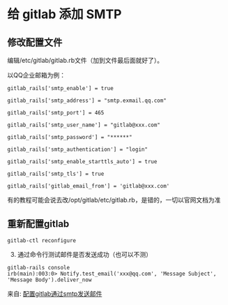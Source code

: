 # 给 gitlab 添加 SMTP

## 修改配置文件

编辑/etc/gitlab/gitlab.rb文件（加到文件最后面就好了）。

以QQ企业邮箱为例：

```
gitlab_rails['smtp_enable'] = true

gitlab_rails['smtp_address'] = "smtp.exmail.qq.com"

gitlab_rails['smtp_port'] = 465

gitlab_rails['smtp_user_name'] = "gitlab@xxx.com"

gitlab_rails['smtp_password'] = "******"

gitlab_rails['smtp_authentication'] = "login"

gitlab_rails['smtp_enable_starttls_auto'] = true

gitlab_rails['smtp_tls'] = true

gitlab_rails['gitlab_email_from'] = 'gitlab@xxx.com'
```

有的教程可能会说去改/opt/gitlab/etc/gitlab.rb，是错的，一切以官网文档为准

## 重新配置gitlab

```
gitlab-ctl reconfigure
```

3. 通过命令行测试邮件是否发送成功（也可以不测）

```
gitlab-rails console
irb(main):003:0> Notify.test_email('xxx@qq.com', 'Message Subject', 'Message Body').deliver_now
```

来自: [配置gitlab通过smtp发送邮件](https://www.centos.bz/2017/08/gitlab-send-email-with-smtp/)
